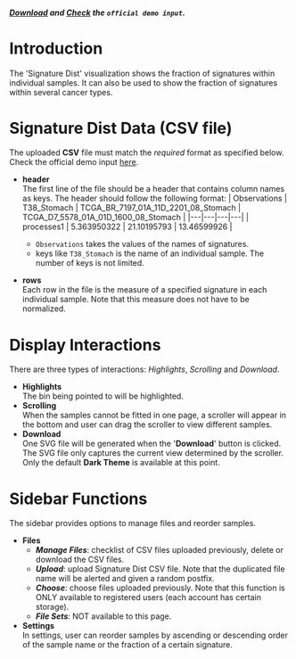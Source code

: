 ##### [Download](https://raw.githubusercontent.com/Nobel-Justin/Oviz-Bio-demo/master/SNV_Signature_dist/demo_data/SNV_Signature_dist_demo.csv) and [Check](https://github.com/Nobel-Justin/Oviz-Bio-demo/blob/master/SNV_Signature_dist/demo_data/SNV_Signature_dist_demo.csv) the `official demo input`.

# Introduction
The 'Signature Dist' visualization shows the fraction of signatures within individual samples. It can also be used to show the fraction of signatures within several cancer types.

# Signature Dist Data (CSV file)
The uploaded **CSV** file must match the *required* format as specified below.<br/>
Check the official demo input [here](https://github.com/Nobel-Justin/Oviz-Bio-demo/blob/master/SNV_Signature_dist/demo_data/SNV_Signature_dist_demo.csv).

- **header**<br/>
  The first line of the file should be a header that contains column names as keys. The header should follow the following format:
  | Observations |  T38_Stomach | TCGA_BR_7197_01A_11D_2201_08_Stomach | TCGA_D7_5578_01A_01D_1600_08_Stomach |
  |---|---|---|---|
  | processes1  | 5.363950322  | 21.10195793 | 13.46599926 |
  - `Observations` takes the values of the names of signatures.
  - keys like `T38_Stomach` is the name of an individual sample. The number of keys is not limited.

- **rows**<br/>
  Each row in the file is the measure of a specified signature in each individual sample. Note that this measure does not have to be normalized.

# Display Interactions
There are three types of interactions: *Highlights*, *Scrolling* and *Download*.

- **Highlights**<br/>
    The bin being pointed to will be highlighted.
- **Scrolling**<br/>
    When the samples cannot be fitted in one page, a scroller will appear in the bottom and user can drag the scroller to view different samples.
- **Download**<br/>
  One SVG file will be generated when the '**Download**' button is clicked. The SVG file only captures the current view determined by the scroller. Only the default **Dark Theme** is available at this point.

# Sidebar Functions
The sidebar provides options to manage files and reorder samples.

- **Files**
  - __*Manage Files*__: checklist of CSV files uploaded previously, delete or download the CSV files.
  - __*Upload*__: upload Signature Dist CSV file. Note that the duplicated file name will be alerted and given a random postfix.
  - __*Choose*__: choose files uploaded previously. Note that this function is ONLY available to registered users (each account has certain storage).
  - __*File Sets*__: NOT available to this page.
- **Settings**<br/>
  In settings, user can reorder samples by ascending or descending order of the sample name or the fraction of a certain signature.

